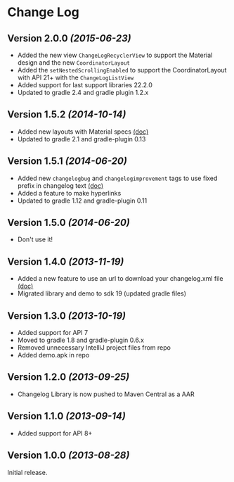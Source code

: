 Change Log
===============================================================================

Version 2.0.0 *(2015-06-23)*
----------------------------
 * Added the new view `ChangeLogRecyclerView` to support the Material design and the new `CoordinatorLayout`
 * Added the `setNestedScrollingEnabled` to support the CoordinatorLayout with API 21+ with the `ChangeLogListView`
 * Added support for last support libraries 22.2.0
 * Updated to gradle 2.4 and gradle plugin 1.2.x

Version 1.5.2 *(2014-10-14)*
----------------------------
 * Added new layouts with Material specs [(doc)](/doc/CUSTOMIZATION.md#layouts-with-material-specs)
 * Updated to gradle 2.1 and gradle-plugin 0.13

Version 1.5.1 *(2014-06-20)*
----------------------------
 * Added new `changelogbug` and `changelogimprovement` tags to use fixed prefix in changelog text [(doc)](/doc/CUSTOMIZATION.md#bug-and-improvement-tags)
 * Added a feature to make hyperlinks
 * Updated to gradle 1.12 and gradle-plugin 0.11


Version 1.5.0 *(2014-06-20)*
----------------------------
 * Don't use it!


Version 1.4.0 *(2013-11-19)*
----------------------------
 * Added a new feature to use an url to download your changelog.xml file [(doc)](/doc/CUSTOMIZATION.md#use-an-url-to-download-the-changelog.xml-file)
 * Migrated library and demo to sdk 19 (updated gradle files)


Version 1.3.0 *(2013-10-19)*
----------------------------

 * Added support for API 7
 * Moved to gradle 1.8 and gradle-plugin 0.6.x
 * Removed unnecessary IntelliJ project files from repo
 * Added demo.apk in repo


Version 1.2.0 *(2013-09-25)*
----------------------------

 * Changelog Library is now pushed to Maven Central as a AAR


Version 1.1.0 *(2013-09-14)*
----------------------------

 * Added support for API 8+


Version 1.0.0 *(2013-08-28)*
----------------------------
Initial release.